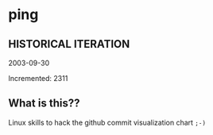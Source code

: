 # ping

## HISTORICAL ITERATION
2003-09-30

Incremented: 2311

## What is this?? 
Linux skills to hack the github commit visualization chart `;-)`
